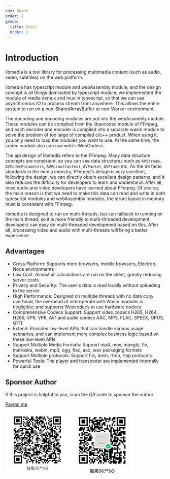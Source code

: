 ```yaml
---
nav: Guide
order: 1
group:
  title: Start
  order: 1
---
```


# Introduction

libmedia is a tool library for processing multimedia content (such as audio, video, subtitles) on the web platform.

libmedia has typescript module and webAssembly module, and the design concept is all things dominated by typescript module; we implemented the module of media demux and mux in typescript, so that we can use asynchronous IO to process stream from anywhere. This allows the entire system to run on a non-SharedArrayBuffer or non-Worker environment.

The decoding and encoding modules are put into the webAssembly module. These modules can be compiled from the libavcodec module of FFmpeg, and each decoder and encoder is compiled into a separate wasm module to solve the problem of too large of compiled c/c++ product. When using it, you only need to load the modules you want to use. At the same time, the codec module also can use web's WebCodecs.

The api design of libmedia refers to the FFmpeg. Many data structure concepts are consistent, so you can see data structures such as ```AVStream```, ```AVCodecParameters```, ```AVFormatContext```, ```AVPacket```, ```AVFrame``` etc. As the de facto standards in the media industry, FFmpeg's design is very excellent, following the design, we can directly obtain excellent design patterns, and it also reduces the difficulty for developers to learn and understand. After all, most audio and video developers have learned about FFmpeg. Of course, the main reason is that we need to make this data can read and write in both typescript modules and webAssembly modules, the struct layout in memory must is consistent with FFmpeg.

libmedia is designed to run on multi-threads, but can fallback to running on the main thread; so it is more friendly to multi-threaded development; developers can easy do multi-threaded development based on this, After all, processing video and audio with multi-threads will bring a better experience.

## Advantages

- Cross Platform: Supports more browsers, mobile browsers, Electron, Node environments
- Low Cost: Almost all calculations are run on the client, greatly reducing server costs
- Privacy and Security: The user's data is read locally without uploading to the server
- High Performance: Designed on multiple threads with no data copy overhead, the overhead of interoperate with Wasm modules is negligible; and supports Webcodecs to use hardware codecs
- Comprehensive Codecs Support: Support video codecs H265, H264, H266, VP9, ​​VP8, AV1 and audio codecs AAC, MP3, FLAC, SPEEX, OPUS, G711
- Extend: Provides low-level APIs that can handle various usage scenarios, and can implement more complex business logic based on these low-level APIs
- Support Multiple Media Formats: Support mp4, mov, mpegts, flv, matroska, webm, mp3, ogg, flac, aac, wav packaging formats
- Support Multiple protocols: Support hls, dash, rtmp, rtsp protocols
- Powerful Tools: The player and transcoder are implemented internally for quick use

## Sponsor Author

If this project is helpful to you, scan the QR code to sponsor the author:

[Paypal.me](https://paypal.me/zhaohappylibmedia)

<img src="../../public/img/alipay-qcode.png" width="200" alt="alipay" />
<img src="../../public/img/wechat-qcode.png" width="200" alt="wechat-pay" />